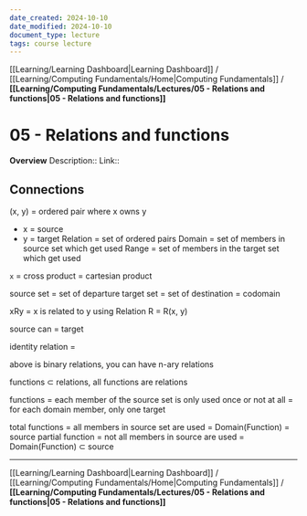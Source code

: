 ```yaml
---
date_created: 2024-10-10
date_modified: 2024-10-10
document_type: lecture
tags: course lecture
---
```

[[Learning/Learning Dashboard|Learning Dashboard]] / [[Learning/Computing Fundamentals/Home|Computing Fundamentals]] / **[[Learning/Computing Fundamentals/Lectures/05 - Relations and functions|05 - Relations and functions]]**
# 05 - Relations and functions
**Overview**
Description:: 
Link:: 

## Connections

(x, y) = ordered pair where x owns y
- x = source
- y = target
Relation = set of ordered pairs
Domain = set of members in source set which get used
Range = set of members in the target set which get used

`x` = cross product = cartesian product

source set = set of departure
target set = set of destination = codomain

xRy = x is related to y using Relation R = R(x, y)

source can = target

identity relation = 

above is binary relations, you can have n-ary relations

functions $\subset$ relations, all functions are relations

functions = each member of the source set is only used once or not at all = for each domain member, only one target

total functions = all members in source set are used = Domain(Function) = source
partial function = not all members in source are used = Domain(Function) $\subset$ source

---
[[Learning/Learning Dashboard|Learning Dashboard]] / [[Learning/Computing Fundamentals/Home|Computing Fundamentals]] / **[[Learning/Computing Fundamentals/Lectures/05 - Relations and functions|05 - Relations and functions]]**

